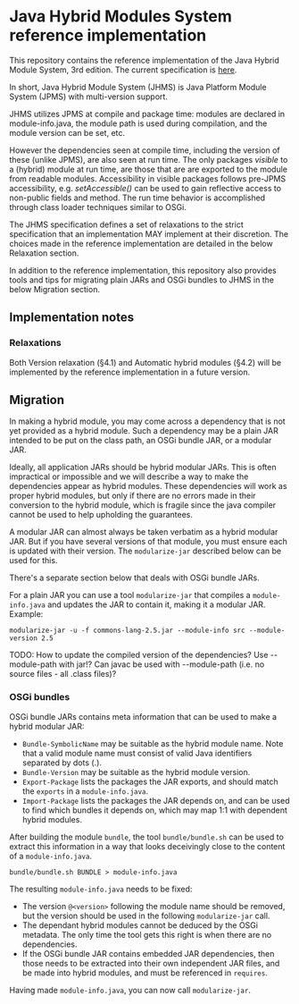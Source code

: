 # Java Hybrid Modules System reference implementation

This repository contains the reference implementation of the Java Hybrid Module System, 3rd edition. The current specification is [here](
https://docs.google.com/document/d/1HJQi3nIEsFpn0IDIDXnNplRoFZEK7fNi4jFB50lvHtM/edit?usp=sharing). 

In short, Java Hybrid Module System (JHMS) is Java Platform Module System (JPMS) with multi-version support.

JHMS utilizes JPMS at compile and package time: modules are declared in module-info.java, the module path is used during compilation, and the module version can be set, etc.

However the dependencies seen at compile time, including the version of these (unlike JPMS), are also seen at run time. 
The only packages *visible* to a (hybrid) module at run time, are those that are are exported to the module from readable
modules. Accessibility in visible packages follows pre-JPMS accessibility, e.g. *setAccessible()* can be used to 
gain reflective access to non-public fields and method. The run time behavior is accomplished through class loader
techniques similar to OSGi.

The JHMS specification defines a set of relaxations to the strict specification that an implementation MAY implement at their discretion. The choices made in the reference implementation are detailed in the below Relaxation section.

In addition to the reference implementation, this repository also provides tools and tips for migrating plain JARs and OSGi bundles to JHMS in the below Migration section.

## Implementation notes

### Relaxations

Both Version relaxation (§4.1) and Automatic hybrid modules (§4.2) will be implemented by the reference implementation in a future version.

## Migration

In making a hybrid module, you may come across a dependency that is not yet provided as a hybrid module. 
Such a dependency may be a plain JAR intended to be put on the class path, an OSGi bundle JAR, or a modular JAR.

Ideally, all application JARs should be hybrid modular JARs. This is often impractical or impossible and
we will describe a way to make the dependencies appear as hybrid modules. These dependencies will work
as proper hybrid modules, but only if there are no errors made in their conversion to the hybrid module, 
which is fragile since the java compiler cannot be used to help upholding the guarantees.

A modular JAR can almost always be taken verbatim as a hybrid modular JAR. But if you have several versions of that module,
you must ensure each is updated with their version. The `modularize-jar` described below can be used for this.

There's a separate section below that deals with OSGi bundle JARs.

For a plain JAR you can use a tool `modularize-jar` that compiles a `module-info.java` and updates the JAR 
to contain it, making it a modular JAR. Example:

```
modularize-jar -u -f commons-lang-2.5.jar --module-info src --module-version 2.5
```

TODO: How to update the compiled version of the dependencies? Use --module-path with jar!? Can javac be used with --module-path (i.e. no source files - all .class files)?

### OSGi bundles

OSGi bundle JARs contains meta information that can be used to make a hybrid modular JAR:

* `Bundle-SymbolicName` may be suitable as the hybrid module name. Note that a valid module name must consist of valid Java identifiers separated by dots (.).
* `Bundle-Version` may be suitable as the hybrid module version.
* `Export-Package` lists the packages the JAR exports, and should match the `exports` in a `module-info.java`.
* `Import-Package` lists the packages the JAR depends on, and can be used to find which bundles it depends on, which may map 1:1 with dependent hybrid modules.

After building the module `bundle`, the tool `bundle/bundle.sh` can be used to extract this information in a way that looks deceivingly close to the content of a `module-info.java`.

```
bundle/bundle.sh BUNDLE > module-info.java
```

The resulting `module-info.java` needs to be fixed:

* The version `@<version>` following the module name should be removed, but the version should be used in the following `modularize-jar` call.
* The dependant hybrid modules cannot be deduced by the OSGi metadata. The only time the tool gets this right is when there are no dependencies.
* If the OSGi bundle JAR contains embedded JAR dependencies, then those needs to be extracted into their own
  independent JAR files, and be made into hybrid modules, and must be referenced in `requires`.

Having made `module-info.java`, you can now call `modularize-jar`.
